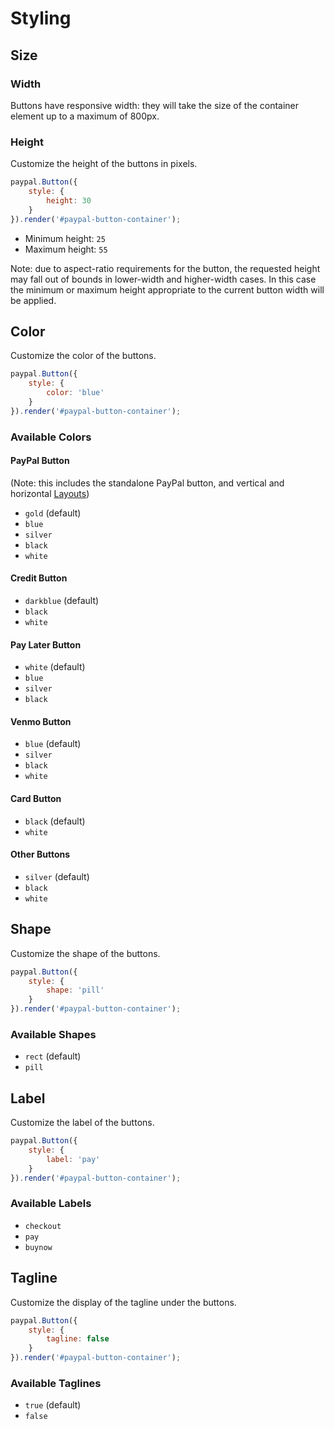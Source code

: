 # Styling

## Size

### Width

Buttons have responsive width: they will take the size of the container element up to a maximum of 800px.

### Height

Customize the height of the buttons in pixels.

```javascript
paypal.Button({
    style: {
        height: 30
    }
}).render('#paypal-button-container');
```

- Minimum height: `25`
- Maximum height: `55`

Note: due to aspect-ratio requirements for the button, the requested height may fall out of bounds in lower-width and higher-width cases. In this case the minimum or maximum height appropriate to the current button width will be applied.

## Color

Customize the color of the buttons.

```javascript
paypal.Button({
    style: {
        color: 'blue'
    }
}).render('#paypal-button-container');
```

### Available Colors

#### PayPal Button

(Note: this includes the standalone PayPal button, and vertical and horizontal [Layouts](./layouts.md))

- `gold` (default)
- `blue`
- `silver`
- `black`
- `white`

#### Credit Button

- `darkblue` (default)
- `black`
- `white`

#### Pay Later Button

- `white` (default)
- `blue`
- `silver`
- `black`

#### Venmo Button

- `blue` (default)
- `silver`
- `black`
- `white`

#### Card Button

- `black` (default)
- `white`

#### Other Buttons

- `silver` (default)
- `black`
- `white`

## Shape

Customize the shape of the buttons.

```javascript
paypal.Button({
    style: {
        shape: 'pill'
    }
}).render('#paypal-button-container');
```

### Available Shapes

- `rect` (default)
- `pill`

## Label

Customize the label of the buttons.

```javascript
paypal.Button({
    style: {
        label: 'pay'
    }
}).render('#paypal-button-container');
```

### Available Labels

- `checkout`
- `pay`
- `buynow`

## Tagline

Customize the display of the tagline under the buttons.

```javascript
paypal.Button({
    style: {
        tagline: false
    }
}).render('#paypal-button-container');
```

### Available Taglines

- `true` (default)
- `false`
